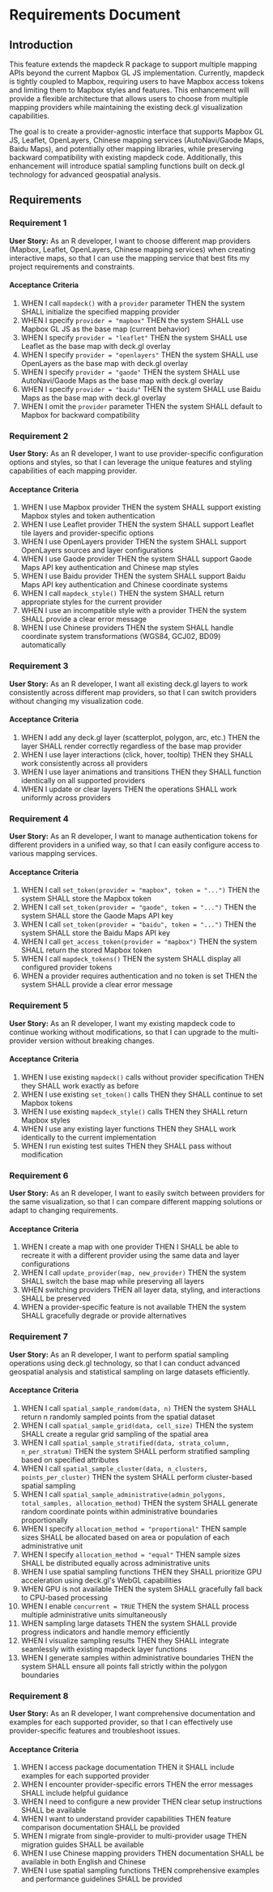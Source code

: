 # Requirements Document

## Introduction

This feature extends the mapdeck R package to support multiple mapping APIs beyond the current Mapbox GL JS implementation. Currently, mapdeck is tightly coupled to Mapbox, requiring users to have Mapbox access tokens and limiting them to Mapbox styles and features. This enhancement will provide a flexible architecture that allows users to choose from multiple mapping providers while maintaining the existing deck.gl visualization capabilities.

The goal is to create a provider-agnostic interface that supports Mapbox GL JS, Leaflet, OpenLayers, Chinese mapping services (AutoNavi/Gaode Maps, Baidu Maps), and potentially other mapping libraries, while preserving backward compatibility with existing mapdeck code. Additionally, this enhancement will introduce spatial sampling functions built on deck.gl technology for advanced geospatial analysis.

## Requirements

### Requirement 1

**User Story:** As an R developer, I want to choose different map providers (Mapbox, Leaflet, OpenLayers, Chinese mapping services) when creating interactive maps, so that I can use the mapping service that best fits my project requirements and constraints.

#### Acceptance Criteria

1. WHEN I call `mapdeck()` with a `provider` parameter THEN the system SHALL initialize the specified mapping provider
2. WHEN I specify `provider = "mapbox"` THEN the system SHALL use Mapbox GL JS as the base map (current behavior)
3. WHEN I specify `provider = "leaflet"` THEN the system SHALL use Leaflet as the base map with deck.gl overlay
4. WHEN I specify `provider = "openlayers"` THEN the system SHALL use OpenLayers as the base map with deck.gl overlay
5. WHEN I specify `provider = "gaode"` THEN the system SHALL use AutoNavi/Gaode Maps as the base map with deck.gl overlay
6. WHEN I specify `provider = "baidu"` THEN the system SHALL use Baidu Maps as the base map with deck.gl overlay
7. WHEN I omit the `provider` parameter THEN the system SHALL default to Mapbox for backward compatibility

### Requirement 2

**User Story:** As an R developer, I want to use provider-specific configuration options and styles, so that I can leverage the unique features and styling capabilities of each mapping provider.

#### Acceptance Criteria

1. WHEN I use Mapbox provider THEN the system SHALL support existing Mapbox styles and token authentication
2. WHEN I use Leaflet provider THEN the system SHALL support Leaflet tile layers and provider-specific options
3. WHEN I use OpenLayers provider THEN the system SHALL support OpenLayers sources and layer configurations
4. WHEN I use Gaode provider THEN the system SHALL support Gaode Maps API key authentication and Chinese map styles
5. WHEN I use Baidu provider THEN the system SHALL support Baidu Maps API key authentication and Chinese coordinate systems
6. WHEN I call `mapdeck_style()` THEN the system SHALL return appropriate styles for the current provider
7. WHEN I use an incompatible style with a provider THEN the system SHALL provide a clear error message
8. WHEN I use Chinese providers THEN the system SHALL handle coordinate system transformations (WGS84, GCJ02, BD09) automatically

### Requirement 3

**User Story:** As an R developer, I want all existing deck.gl layers to work consistently across different map providers, so that I can switch providers without changing my visualization code.

#### Acceptance Criteria

1. WHEN I add any deck.gl layer (scatterplot, polygon, arc, etc.) THEN the layer SHALL render correctly regardless of the base map provider
2. WHEN I use layer interactions (click, hover, tooltip) THEN they SHALL work consistently across all providers
3. WHEN I use layer animations and transitions THEN they SHALL function identically on all supported providers
4. WHEN I update or clear layers THEN the operations SHALL work uniformly across providers

### Requirement 4

**User Story:** As an R developer, I want to manage authentication tokens for different providers in a unified way, so that I can easily configure access to various mapping services.

#### Acceptance Criteria

1. WHEN I call `set_token(provider = "mapbox", token = "...")` THEN the system SHALL store the Mapbox token
2. WHEN I call `set_token(provider = "gaode", token = "...")` THEN the system SHALL store the Gaode Maps API key
3. WHEN I call `set_token(provider = "baidu", token = "...")` THEN the system SHALL store the Baidu Maps API key
4. WHEN I call `get_access_token(provider = "mapbox")` THEN the system SHALL return the stored Mapbox token
5. WHEN I call `mapdeck_tokens()` THEN the system SHALL display all configured provider tokens
6. WHEN a provider requires authentication and no token is set THEN the system SHALL provide a clear error message

### Requirement 5

**User Story:** As an R developer, I want my existing mapdeck code to continue working without modifications, so that I can upgrade to the multi-provider version without breaking changes.

#### Acceptance Criteria

1. WHEN I use existing `mapdeck()` calls without provider specification THEN they SHALL work exactly as before
2. WHEN I use existing `set_token()` calls THEN they SHALL continue to set Mapbox tokens
3. WHEN I use existing `mapdeck_style()` calls THEN they SHALL return Mapbox styles
4. WHEN I use any existing layer functions THEN they SHALL work identically to the current implementation
5. WHEN I run existing test suites THEN they SHALL pass without modification

### Requirement 6

**User Story:** As an R developer, I want to easily switch between providers for the same visualization, so that I can compare different mapping solutions or adapt to changing requirements.

#### Acceptance Criteria

1. WHEN I create a map with one provider THEN I SHALL be able to recreate it with a different provider using the same data and layer configurations
2. WHEN I call `update_provider(map, new_provider)` THEN the system SHALL switch the base map while preserving all layers
3. WHEN switching providers THEN all layer data, styling, and interactions SHALL be preserved
4. WHEN a provider-specific feature is not available THEN the system SHALL gracefully degrade or provide alternatives

### Requirement 7

**User Story:** As an R developer, I want to perform spatial sampling operations using deck.gl technology, so that I can conduct advanced geospatial analysis and statistical sampling on large datasets efficiently.

#### Acceptance Criteria

1. WHEN I call `spatial_sample_random(data, n)` THEN the system SHALL return n randomly sampled points from the spatial dataset
2. WHEN I call `spatial_sample_grid(data, cell_size)` THEN the system SHALL create a regular grid sampling of the spatial area
3. WHEN I call `spatial_sample_stratified(data, strata_column, n_per_stratum)` THEN the system SHALL perform stratified sampling based on specified attributes
4. WHEN I call `spatial_sample_cluster(data, n_clusters, points_per_cluster)` THEN the system SHALL perform cluster-based spatial sampling
5. WHEN I call `spatial_sample_administrative(admin_polygons, total_samples, allocation_method)` THEN the system SHALL generate random coordinate points within administrative boundaries proportionally
6. WHEN I specify `allocation_method = "proportional"` THEN sample sizes SHALL be allocated based on area or population of each administrative unit
7. WHEN I specify `allocation_method = "equal"` THEN sample sizes SHALL be distributed equally across administrative units
8. WHEN I use spatial sampling functions THEN they SHALL prioritize GPU acceleration using deck.gl's WebGL capabilities
9. WHEN GPU is not available THEN the system SHALL gracefully fall back to CPU-based processing
10. WHEN I enable `concurrent = TRUE` THEN the system SHALL process multiple administrative units simultaneously
11. WHEN sampling large datasets THEN the system SHALL provide progress indicators and handle memory efficiently
12. WHEN I visualize sampling results THEN they SHALL integrate seamlessly with existing mapdeck layer functions
13. WHEN I generate samples within administrative boundaries THEN the system SHALL ensure all points fall strictly within the polygon boundaries

### Requirement 8

**User Story:** As an R developer, I want comprehensive documentation and examples for each supported provider, so that I can effectively use provider-specific features and troubleshoot issues.

#### Acceptance Criteria

1. WHEN I access package documentation THEN it SHALL include examples for each supported provider
2. WHEN I encounter provider-specific errors THEN the error messages SHALL include helpful guidance
3. WHEN I need to configure a new provider THEN clear setup instructions SHALL be available
4. WHEN I want to understand provider capabilities THEN feature comparison documentation SHALL be provided
5. WHEN I migrate from single-provider to multi-provider usage THEN migration guides SHALL be available
6. WHEN I use Chinese mapping providers THEN documentation SHALL be available in both English and Chinese
7. WHEN I use spatial sampling functions THEN comprehensive examples and performance guidelines SHALL be provided